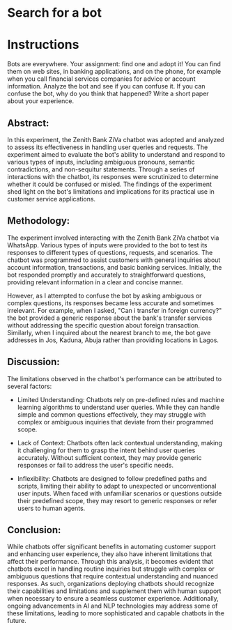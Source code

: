 # Search for a bot

# Instructions
Bots are everywhere. Your assignment: find one and adopt it! You can find them on web sites, in banking applications, and on the phone, for example when you call financial services companies for advice or account information. Analyze the bot and see if you can confuse it. If you can confuse the bot, why do you think that happened? Write a short paper about your experience.



## Abstract:
In this experiment, the Zenith Bank ZiVa chatbot was adopted and analyzed to assess its effectiveness in handling user queries and requests. The experiment aimed to evaluate the bot's ability to understand and respond to various types of inputs, including ambiguous pronouns, semantic contradictions, and non-sequitur statements. Through a series of interactions with the chatbot, its responses were scrutinized to determine whether it could be confused or misled. The findings of the experiment shed light on the bot's limitations and implications for its practical use in customer service applications.

## Methodology:
The experiment involved interacting with the Zenith Bank ZiVa chatbot via WhatsApp. Various types of inputs were provided to the bot to test its responses to different types of questions, requests, and scenarios. The chatbot was programmed to assist customers with general inquiries about account information, transactions, and basic banking services. Initially, the bot responded promptly and accurately to straightforward questions, providing relevant information in a clear and concise manner.

However, as I attempted to confuse the bot by asking ambiguous or complex questions, its responses became less accurate and sometimes irrelevant. For example, when I asked, "Can i transfer in foreign currency?" the bot provided a generic response about the bank's transfer services without addressing the specific question about foreign transaction. Similarly, when I inquired about the nearest branch to me, the bot gave addresses in Jos, Kaduna, Abuja rather than providing locations in Lagos.

## Discussion:
The limitations observed in the chatbot's performance can be attributed to several factors:

- Limited Understanding: Chatbots rely on pre-defined rules and machine learning algorithms to understand user queries. While they can handle simple and common questions effectively, they may struggle with complex or ambiguous inquiries that deviate from their programmed scope.

- Lack of Context: Chatbots often lack contextual understanding, making it challenging for them to grasp the intent behind user queries accurately. Without sufficient context, they may provide generic responses or fail to address the user's specific needs.

- Inflexibility: Chatbots are designed to follow predefined paths and scripts, limiting their ability to adapt to unexpected or unconventional user inputs. When faced with unfamiliar scenarios or questions outside their predefined scope, they may resort to generic responses or refer users to human agents.

## Conclusion:
While chatbots offer significant benefits in automating customer support and enhancing user experience, they also have inherent limitations that affect their performance. Through this analysis, it becomes evident that chatbots excel in handling routine inquiries but struggle with complex or ambiguous questions that require contextual understanding and nuanced responses. As such, organizations deploying chatbots should recognize their capabilities and limitations and supplement them with human support when necessary to ensure a seamless customer experience. Additionally, ongoing advancements in AI and NLP technologies may address some of these limitations, leading to more sophisticated and capable chatbots in the future.

